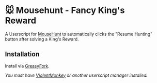 # 🐭️ Mousehunt - Fancy King's Reward

A Userscript for [MouseHunt](https://mousehuntgame.com) to automatically clicks the "Resume Hunting" button after solving a King's Reward.

## Installation

Install via [GreasyFork](https://greasyfork.org/en/scripts/459629-mousehunt-fancy-king-s-reward).

*You must have [ViolentMonkey](https://violentmonkey.github.io/) or another userscript manager installed.*
